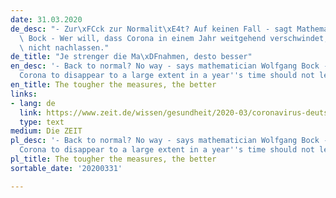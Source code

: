```yaml
---
date: 31.03.2020
de_desc: "- Zur\xFCck zur Normalit\xE4t? Auf keinen Fall - sagt Mathematiker Wolfgang\
  \ Bock - Wer will, dass Corona in einem Jahr weitgehend verschwindet, sollte jetzt\
  \ nicht nachlassen."
de_title: "Je strenger die Ma\xDFnahmen, desto besser"
en_desc: '- Back to normal? No way - says mathematician Wolfgang Bock - Whoever wants
  Corona to disappear to a large extent in a year''s time should not let up now.'
en_title: The tougher the measures, the better
links:
- lang: de
  link: https://www.zeit.de/wissen/gesundheit/2020-03/coronavirus-deutschland-massnahmen-modelle-wolfgang-bock
  type: text
medium: Die ZEIT
pl_desc: '- Back to normal? No way - says mathematician Wolfgang Bock - Whoever wants
  Corona to disappear to a large extent in a year''s time should not let up now.'
pl_title: The tougher the measures, the better
sortable_date: '20200331'

---
```

